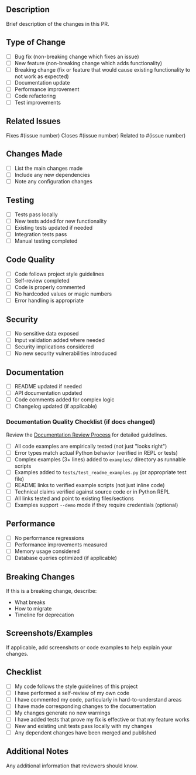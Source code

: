 ## Description
Brief description of the changes in this PR.

## Type of Change
- [ ] Bug fix (non-breaking change which fixes an issue)
- [ ] New feature (non-breaking change which adds functionality)
- [ ] Breaking change (fix or feature that would cause existing functionality to not work as expected)
- [ ] Documentation update
- [ ] Performance improvement
- [ ] Code refactoring
- [ ] Test improvements

## Related Issues
Fixes #(issue number)
Closes #(issue number)
Related to #(issue number)

## Changes Made
- [ ] List the main changes made
- [ ] Include any new dependencies
- [ ] Note any configuration changes

## Testing
- [ ] Tests pass locally
- [ ] New tests added for new functionality
- [ ] Existing tests updated if needed
- [ ] Integration tests pass
- [ ] Manual testing completed

## Code Quality
- [ ] Code follows project style guidelines
- [ ] Self-review completed
- [ ] Code is properly commented
- [ ] No hardcoded values or magic numbers
- [ ] Error handling is appropriate

## Security
- [ ] No sensitive data exposed
- [ ] Input validation added where needed
- [ ] Security implications considered
- [ ] No new security vulnerabilities introduced

## Documentation
- [ ] README updated if needed
- [ ] API documentation updated
- [ ] Code comments added for complex logic
- [ ] Changelog updated (if applicable)

### Documentation Quality Checklist (if docs changed)
Review the [Documentation Review Process](../docs/DOCUMENTATION_REVIEW_PROCESS.md) for detailed guidelines.

- [ ] All code examples are empirically tested (not just "looks right")
- [ ] Error types match actual Python behavior (verified in REPL or tests)
- [ ] Complex examples (3+ lines) added to `examples/` directory as runnable scripts
- [ ] Examples added to `tests/test_readme_examples.py` (or appropriate test file)
- [ ] README links to verified example scripts (not just inline code)
- [ ] Technical claims verified against source code or in Python REPL
- [ ] All links tested and point to existing files/sections
- [ ] Examples support `--demo` mode if they require credentials (optional)

## Performance
- [ ] No performance regressions
- [ ] Performance improvements measured
- [ ] Memory usage considered
- [ ] Database queries optimized (if applicable)

## Breaking Changes
If this is a breaking change, describe:
- What breaks
- How to migrate
- Timeline for deprecation

## Screenshots/Examples
If applicable, add screenshots or code examples to help explain your changes.

## Checklist
- [ ] My code follows the style guidelines of this project
- [ ] I have performed a self-review of my own code
- [ ] I have commented my code, particularly in hard-to-understand areas
- [ ] I have made corresponding changes to the documentation
- [ ] My changes generate no new warnings
- [ ] I have added tests that prove my fix is effective or that my feature works
- [ ] New and existing unit tests pass locally with my changes
- [ ] Any dependent changes have been merged and published

## Additional Notes
Any additional information that reviewers should know.
